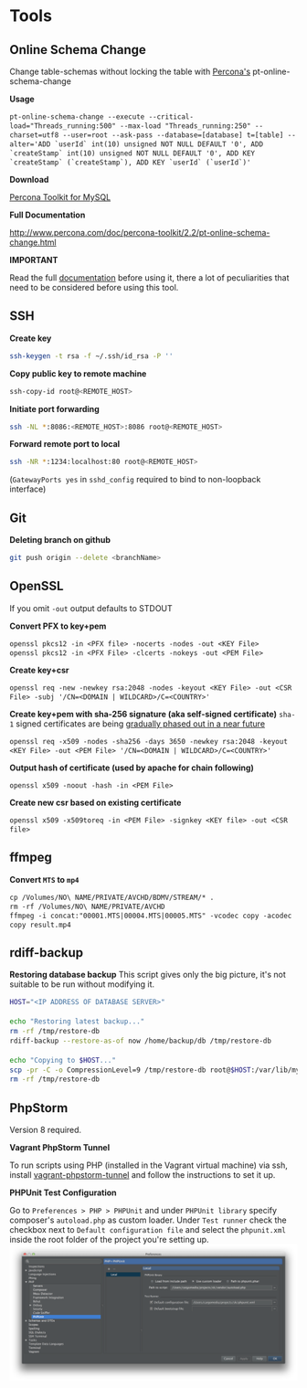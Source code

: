 Tools
=====

Online Schema Change
--------------------
Change table-schemas without locking the table with [Percona's](http://www.percona.com/) pt-online-schema-change

**Usage**

```shell
pt-online-schema-change --execute --critical-load="Threads_running:500" --max-load "Threads_running:250" --charset=utf8 --user=root --ask-pass --database=[database] t=[table] --alter='ADD `userId` int(10) unsigned NOT NULL DEFAULT '0', ADD `createStamp` int(10) unsigned NOT NULL DEFAULT '0', ADD KEY `createStamp` (`createStamp`), ADD KEY `userId` (`userId`)'
```

**Download**

[Percona Toolkit for MySQL](http://www.percona.com/software/percona-toolkit)

**Full Documentation**

http://www.percona.com/doc/percona-toolkit/2.2/pt-online-schema-change.html

**IMPORTANT**

Read the full [documentation](http://www.percona.com/doc/percona-toolkit/2.2/pt-online-schema-change.html) before using it, there a lot of peculiarities that need to be considered before using this tool.


SSH
---
**Create key**

```bash
ssh-keygen -t rsa -f ~/.ssh/id_rsa -P ''
```

**Copy public key to remote machine**

```bash
ssh-copy-id root@<REMOTE_HOST>
```

**Initiate port forwarding**

```bash
ssh -NL *:8086:<REMOTE_HOST>:8086 root@<REMOTE_HOST>
```

**Forward remote port to local**

```bash
ssh -NR *:1234:localhost:80 root@<REMOTE_HOST>
```
(`GatewayPorts yes` in `sshd_config` required to bind to non-loopback interface)


Git
---
**Deleting branch on github**

```bash
git push origin --delete <branchName>
```


OpenSSL
-------
If you omit `-out` output defaults to STDOUT

**Convert PFX to key+pem**

```
openssl pkcs12 -in <PFX file> -nocerts -nodes -out <KEY File>
openssl pkcs12 -in <PFX File> -clcerts -nokeys -out <PEM File>
```

**Create key+csr**

```
openssl req -new -newkey rsa:2048 -nodes -keyout <KEY File> -out <CSR File> -subj '/CN=<DOMAIN | WILDCARD>/C=<COUNTRY>'
```

**Create key+pem with sha-256 signature (aka self-signed certificate)**
`sha-1` signed certificates are being [gradually phased out in a near future](http://www.entrust.com/sha-1-deprecation-on-to-sha-2/)
```
openssl req -x509 -nodes -sha256 -days 3650 -newkey rsa:2048 -keyout <KEY File> -out <PEM File> '/CN=<DOMAIN | WILDCARD>/C=<COUNTRY>'
```

**Output hash of certificate (used by apache for chain following)**
```
openssl x509 -noout -hash -in <PEM File>
```

**Create new csr based on existing certificate**
```
openssl x509 -x509toreq -in <PEM File> -signkey <KEY file> -out <CSR file>
```

ffmpeg
------
**Convert `MTS` to `mp4`**
```
cp /Volumes/NO\ NAME/PRIVATE/AVCHD/BDMV/STREAM/* .
rm -rf /Volumes/NO\ NAME/PRIVATE/AVCHD
ffmpeg -i concat:"00001.MTS|00004.MTS|00005.MTS" -vcodec copy -acodec copy result.mp4
```

rdiff-backup
------------
**Restoring database backup**
This script gives only the big picture, it's not suitable to be run without modifying it.
```sh
HOST="<IP ADDRESS OF DATABASE SERVER>"

echo "Restoring latest backup..."
rm -rf /tmp/restore-db
rdiff-backup --restore-as-of now /home/backup/db /tmp/restore-db

echo "Copying to $HOST..."
scp -pr -C -o CompressionLevel=9 /tmp/restore-db root@$HOST:/var/lib/mysql
rm -rf /tmp/restore-db
```

PhpStorm
--------
Version 8 required.

**Vagrant PhpStorm Tunnel**

To run scripts using PHP (installed in the Vagrant virtual machine) via ssh, install
[vagrant-phpstorm-tunnel](https://github.com/cargomedia/vagrant-phpstorm-tunnel) and follow the instructions to set it up.

**PHPUnit Test Configuration**

Go to `Preferences > PHP > PHPUnit` and under `PHPUnit library` specify composer's `autoload.php` as custom loader. Under `Test runner` check the checkbox next to `Default configuration file` and select the `phpunit.xml` inside the root folder of the project you're setting up.
![PhpStorm screenshot](img/phpstorm-phpunit-configuration.png)
